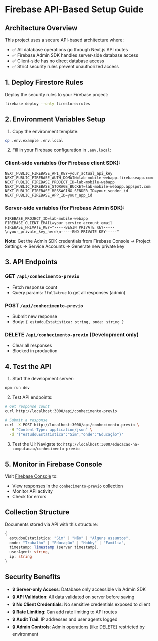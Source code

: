 # Firebase API-Based Setup Guide

## Architecture Overview

This project uses a secure API-based architecture where:
- ✅ All database operations go through Next.js API routes
- ✅ Firebase Admin SDK handles server-side database access
- ✅ Client-side has no direct database access
- ✅ Strict security rules prevent unauthorized access

## 1. Deploy Firestore Rules

Deploy the security rules to your Firebase project:

```bash
firebase deploy --only firestore:rules
```

## 2. Environment Variables Setup

1. Copy the environment template:
```bash
cp .env.example .env.local
```

2. Fill in your Firebase configuration in `.env.local`:

### Client-side variables (for Firebase client SDK):
```
NEXT_PUBLIC_FIREBASE_API_KEY=your_actual_api_key
NEXT_PUBLIC_FIREBASE_AUTH_DOMAIN=lab-mobile-webapp.firebaseapp.com
NEXT_PUBLIC_FIREBASE_PROJECT_ID=lab-mobile-webapp
NEXT_PUBLIC_FIREBASE_STORAGE_BUCKET=lab-mobile-webapp.appspot.com
NEXT_PUBLIC_FIREBASE_MESSAGING_SENDER_ID=your_sender_id
NEXT_PUBLIC_FIREBASE_APP_ID=your_app_id
```

### Server-side variables (for Firebase Admin SDK):
```
FIREBASE_PROJECT_ID=lab-mobile-webapp
FIREBASE_CLIENT_EMAIL=your_service_account_email
FIREBASE_PRIVATE_KEY="-----BEGIN PRIVATE KEY-----\nyour_private_key_here\n-----END PRIVATE KEY-----"
```

**Note**: Get the Admin SDK credentials from Firebase Console → Project Settings → Service Accounts → Generate new private key

## 3. API Endpoints

### GET `/api/conhecimento-previo`
- Fetch response count
- Query params: `?full=true` to get all responses (admin)

### POST `/api/conhecimento-previo`
- Submit new response
- Body: `{ estudouEstatistica: string, onde: string }`

### DELETE `/api/conhecimento-previo` (Development only)
- Clear all responses
- Blocked in production

## 4. Test the API

1. Start the development server:
```bash
npm run dev
```

2. Test API endpoints:

```bash
# Get response count
curl http://localhost:3000/api/conhecimento-previo

# Submit a response
curl -X POST http://localhost:3000/api/conhecimento-previo \
  -H "Content-Type: application/json" \
  -d '{"estudouEstatistica":"Sim","onde":"Educação"}'
```

3. Test the UI:
Navigate to: `http://localhost:3000/educacao-na-computacao/conhecimento-previo`

## 5. Monitor in Firebase Console

Visit [Firebase Console](https://console.firebase.google.com/project/lab-mobile-webapp/firestore) to:
- View responses in the `conhecimento-previo` collection
- Monitor API activity
- Check for errors

## Collection Structure

Documents stored via API with this structure:
```typescript
{
  estudouEstatistica: "Sim" | "Não" | "Alguns assuntos",
  onde: "Trabalho" | "Educação" | "Hobby" | "Família",
  timestamp: Timestamp (server timestamp),
  userAgent: string,
  ip: string
}
```

## Security Benefits

- 🔒 **Server-only Access**: Database only accessible via Admin SDK
- 🔒 **API Validation**: All data validated on server before saving
- 🔒 **No Client Credentials**: No sensitive credentials exposed to client
- 🔒 **Rate Limiting**: Can add rate limiting to API routes
- 🔒 **Audit Trail**: IP addresses and user agents logged
- 🔒 **Admin Controls**: Admin operations (like DELETE) restricted by environment